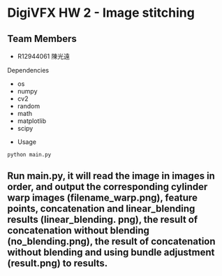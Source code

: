 # DigiVFX HW 2 - Image stitching

## Team Members
* R12944061 陳光遠

Dependencies

- os
- numpy
- cv2
- random
- math
- matplotlib
- scipy


* Usage

```
python main.py
```
## Run main.py, it will read the image in images in order, and output the corresponding cylinder warp images (filename_warp.png), feature points, concatenation and linear_blending results (linear_blending. png), the result of concatenation without blending (no_blending.png), the result of concatenation without blending and using bundle adjustment (result.png) to results.


